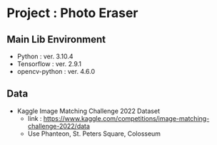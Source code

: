 # Project : Photo Eraser

## Main Lib Environment

- Python : ver. 3.10.4
- Tensorflow : ver. 2.9.1
- opencv-python : ver. 4.6.0

## Data

- Kaggle Image Matching Challenge 2022 Dataset
  - link : https://www.kaggle.com/competitions/image-matching-challenge-2022/data
  - Use Phanteon, St. Peters Square, Colosseum
